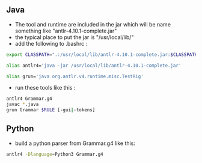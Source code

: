 ## Java
- The tool and runtime are included in the jar
which will be name something like
"antlr-4.10.1-complete.jar"
- the typical place to put the jar is "/usr/local/lib/"
- add the following to .bashrc :
```bash
export CLASSPATH=".:/usr/local/lib/antlr-4.10.1-complete.jar:$CLASSPATH"

alias antlr4='java -jar /usr/local/lib/antlr-4.10.1-complete.jar'

alias grun='java org.antlr.v4.runtime.misc.TestRig'
```
- run these tools like this :
```bash
antlr4 Grammar.g4
javac *.java
grun Grammar $RULE [-gui|-tokens]
```

## Python
- build a python parser from Grammar.g4 like this:

```bash
antlr4 -Dlanguage=Python3 Grammar.g4
```